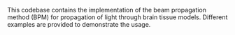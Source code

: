 This codebase contains the implementation of the beam propagation method (BPM) for
propagation  of light through brain tissue models.
Different examples are provided to demonstrate the usage.
